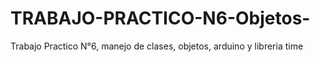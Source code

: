 # TRABAJO-PRACTICO-N6-Objetos-
Trabajo Practico N°6, manejo de clases, objetos, arduino y libreria time 
